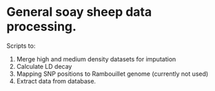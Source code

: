 # General soay sheep data processing.

Scripts to:

1) Merge high and medium density datasets for imputation
2) Calculate LD decay
3) Mapping SNP positions to Rambouillet genome (currently not used)
4) Extract data from database.